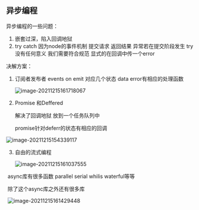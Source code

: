 ## 异步编程

异步编程的一些问题：

1. 嵌套过深，陷入回调地狱
2. try catch 因为node的事件机制  提交请求 返回结果 异常若在提交阶段发生 try没有任何意义  我们需要符合规范 显式的在回调中传一个error

决解方案：

1. 订阅者发布者  events  on  emit 对应几个状态 data error有相应的处理函数

   ![image-20211215161718067](D:\Reece_Project\FE\NODE_DeeepIn_EasyOut\SUB-PUB.png)

2. Promise 和Deffered

   解决了回调地狱  放到一个任务队列中 

   promise针对deferr的状态有相应的回调 

![image-20211215154339117](D:\Reece_Project\FE\NODE_DeeepIn_EasyOut\promise.png)

3. 自由的流式编程 

   ![image-20211215161037555](D:\Reece_Project\FE\NODE_DeeepIn_EasyOut\stream.png)

​           	async库有很多函数 parallel serial whilis waterful等等  

​			  除了这个async库之外还有很多库

​				![image-20211215161429448](D:\Reece_Project\FE\NODE_DeeepIn_EasyOut\compare.png)